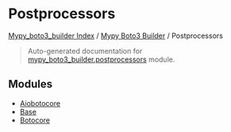 # Postprocessors

[Mypy_boto3_builder Index](../../README.md#mypy_boto3_builder-index) / [Mypy Boto3 Builder](../index.md#mypy-boto3-builder) / Postprocessors

> Auto-generated documentation for [mypy_boto3_builder.postprocessors](https://github.com/youtype/mypy_boto3_builder/blob/main/mypy_boto3_builder/postprocessors/__init__.py) module.

## Modules

- [Aiobotocore](./aiobotocore.md)
- [Base](./base.md)
- [Botocore](./botocore.md)
